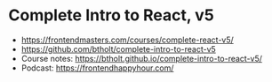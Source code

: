 # Complete Intro to React, v5

* <https://frontendmasters.com/courses/complete-react-v5/>
* <https://github.com/btholt/complete-intro-to-react-v5>
* Course notes: <https://btholt.github.io/complete-intro-to-react-v5/>
* Podcast: <https://frontendhappyhour.com/>
  